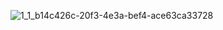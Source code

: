 ![1_1_b14c426c-20f3-4e3a-bef4-ace63ca33728](https://github.com/user-attachments/assets/db306d40-6ebb-4ca5-b03d-d76b89e8d498)
